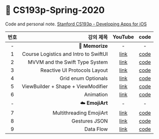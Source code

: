 # 🍎 CS193p-Spring-2020
Code and personal note. [Stanford CS193p - Developing Apps for iOS](https://cs193p.sites.stanford.edu/)

| 번호 |                             강의 제목 |                           YouTube                            |                             code                             |
| :--: | ------------------------------------: | :----------------------------------------------------------: | :----------------------------------------------------------: |
|  -   |                        👻 **Memorize** |                              -                               |                              -                               |
|  1   | Course Logistics and Intro to SwiftUI |             [link](https://youtu.be/jbtqIBpUG7g)             | [code](https://github.com/KYHyeon/CS193p-Spring-2020/tree/master/Lecture1) |
|  2   |        MVVM and the Swift Type System |             [link](https://youtu.be/4GjXq2Sr55Q)             | [code](https://github.com/KYHyeon/CS193p-Spring-2020/tree/master/Lecture2) |
|  3   |          Reactive UI Protocols Layout | [link](https://www.youtube.com/watch?v=SIYdYpPXil4&list=PLpGHT1n4-mAtTj9oywMWoBx0dCGd51_yG&index=3) | [code](https://github.com/KYHyeon/CS193p-Spring-2020/tree/master/Lecture3) |
|  4   |                   Grid enum Optionals | [link](https://www.youtube.com/watch?v=eHEeWzFP6O4&list=PLpGHT1n4-mAtTj9oywMWoBx0dCGd51_yG&index=4) | [code](https://github.com/KYHyeon/CS193p-Spring-2020/tree/master/Lecture4) |
|  5   |    ViewBuilder + Shape + ViewModifier |     [link](https://www.youtube.com/watch?v=oDKDGCRdSHc)      | [code](https://github.com/KYHyeon/CS193p-Spring-2020/tree/master/Lecture5/Memorize) |
|  6   |                             Animation |     [link](https://www.youtube.com/watch?v=3krC2c56ceQ)      | [code](https://github.com/KYHyeon/CS193p-Spring-2020/tree/master/Lecture6/Memorize) |
|  -   |                        ☁️ **EmojiArt** |                              -                               |                              -                               |
|  7   |               Multithreading EmojiArt |     [link](https://www.youtube.com/watch?v=tmx-OwkBWxA)      | [code](https://github.com/KYHyeon/CS193p-Spring-2020/tree/master/Lecture7/EmojiArt) |
|  8   |                         Gestures JSON |     [link](https://www.youtube.com/watch?v=mz-rNLWJ0bk)      | [code](https://github.com/KYHyeon/CS193p-Spring-2020/tree/master/Lecture8/EmojiArt) |
|  9   |                             Data Flow |             [link](https://youtu.be/0i152oA3T3s)             | [code](https://github.com/KYHyeon/CS193p-Spring-2020/tree/master/Lecture9/EmojiArt) |

